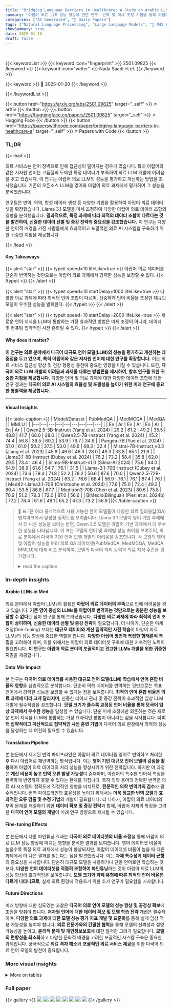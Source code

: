 ```yaml
---
title: "Bridging Language Barriers in Healthcare: A Study on Arabic LLMs"
summary: "아랍어 의료 LLM 성능 향상에 관한 연구: 번역 및 미세 조정 기법을 통해 아랍어 의료 과제에서 성능을 향상시켰습니다."
categories: ["AI Generated", "🤗 Daily Papers"]
tags: ["Natural Language Processing", "Large Language Models", "🏢 M42 Health",]
showSummary: true
date: 2025-01-16
draft: false
---
```


<br>

{{< keywordList >}}
{{< keyword icon="fingerprint" >}} 2501.09825 {{< /keyword >}}
{{< keyword icon="writer" >}} Nada Saadi et el. {{< /keyword >}}
 
{{< keyword >}} 🤗 2025-01-20 {{< /keyword >}}
 
{{< /keywordList >}}

{{< button href="https://arxiv.org/abs/2501.09825" target="_self" >}}
↗ arXiv
{{< /button >}}
{{< button href="https://huggingface.co/papers/2501.09825" target="_self" >}}
↗ Hugging Face
{{< /button >}}
{{< button href="https://paperswithcode.com/paper/bridging-language-barriers-in-healthcare-a" target="_self" >}}
↗ Papers with Code
{{< /button >}}




### TL;DR


{{< lead >}}

의료 서비스는 언어 장벽으로 인해 접근성이 떨어지는 경우가 많습니다. 특히 아랍어와 같은 저자원 언어는 고품질의 도메인 특정 데이터가 부족하여 의료 LLM 개발에 어려움을 겪고 있습니다. 이 연구는 아랍어 의료 LLM의 성능을 평가하고 개선하는 방법을 조사했습니다. 기존의 오픈소스 LLM을 영어와 아랍어 의료 과제에서 평가하여 그 성능을 분석했습니다.

연구팀은 번역, 의역, 합성 데이터 생성 등 다양한 기법을 활용하여 아랍어 의료 데이터셋을 확장했습니다. Llama 3.1 모델을 미세 조정하여 다양한 아랍어 의료 데이터 조합의 영향을 분석했습니다. **결과적으로, 특정 과제에 따라 최적의 데이터 조합이 다르다는 것을 발견하여, 신중한 데이터 선별 및 증강 전략의 중요성을 강조했습니다.** 이 연구는 다양한 언어적 배경을 가진 사람들에게 효과적이고 포괄적인 의료 AI 시스템을 구축하기 위한 귀중한 지침을 제공합니다.

{{< /lead >}}


#### Key Takeaways

{{< alert "star" >}}
{{< typeit speed=10 lifeLike=true >}} 아랍어 의료 데이터를 단순히 번역하는 것만으로는 아랍어 의료 과제에서 강력한 성능을 보장할 수 없다. {{< /typeit >}}
{{< /alert >}}

{{< alert "star" >}}
{{< typeit speed=10 startDelay=1000 lifeLike=true >}} 다양한 의료 과제에 따라 최적의 언어 조합이 다르며, 신중하게 언어 비율을 조정한 대규모 모델이 우수한 성능을 발휘한다. {{< /typeit >}}
{{< /alert >}}

{{< alert "star" >}}
{{< typeit speed=10 startDelay=2000 lifeLike=true >}} 새로운 언어 지식을 LLM에 통합하는 가장 효과적인 방법은 미세 조정이 아니라, 데이터 및 컴퓨팅 집약적인 사전 훈련일 수 있다. {{< /typeit >}}
{{< /alert >}}

#### Why does it matter?
**이 연구는 의료 분야에서 다국어 대규모 언어 모델(LLM)의 성능을 평가하고 개선하는 데 중점을 두고 있으며, 특히 아랍어와 같은 저자원 언어에 대한 연구를 확장합니다.** 이는 의료 서비스 접근성 향상 및 건강 형평성 증진에 중요한 영향을 미칠 수 있습니다. 또한, **다국어 의료 LLM 개발의 어려움과 과제를 다루는 방법론을 제시하여, 향후 연구를 위한 귀중한 지침을 제공합니다.** 다양한 언어 및 의료 과제에 대한 다양한 데이터 조합에 대한 연구 결과는 **다국어 의료 AI 시스템의 효율성 및 포괄성을 높이기 위한 미래 연구에 중요한 통찰력을 제공합니다.**

------
#### Visual Insights





{{< table-caption >}}
| Model/Dataset | PubMedQA |  | MedMCQA |  | MedQA |  | MMLU |  |
|---|---|---|---|---|---|---|---|---|
|  | En | Ar | En | Ar | En | Ar | En | Ar |
| Qwen2.5-3B-Instruct (Yang et al. 2024) | 29.2 | 61.2 | 49.2 | 35.5 | 48.8 | 41.7 | 68.0 | 28.0 |
| Qwen2.5-7B-Instruct (Yang et al. 2024) | 45.2 | 74.4 | 56.8 | 39.5 | 60.2 | 53.9 | 76.7 | 34.9 |
| Pangea-7B (Yue et al. 2024) | 57.0 | 61.0 | 50.2 | 37.5 | 53.0 | 49.6 | 68.3 | 32.4 |
| Mistral-7B-Instruct_v0.3 (Jiang et al. 2023) | 45.8 | 46.6 | 46.3 | 28.0 | 49.3 | 33.8 | 65.1 | 21.6 |
| Llama3.1-8B-Instruct (Dubey et al. 2024) | 76.2 | 73.2 | 58.4 | 35.8 | 62.0 | 29.5 | 73.4 | 46.4 |
| Silma-9B-Instruct-v1.0 (Silma-AI 2024) | 75.6 | 64.0 | 54.9 | 38.9 | 61.6 | 54.7 | 76.1 | 31.5 |
| Llama-3.1-70B-Instruct (Dubey et al. 2024) | 73.6 | 79.4 | 71.8 | 52.2 | 78.2 | 56.6 | 87.6 | 70.0 |
| Qwen2.5-72B-Instruct (Yang et al. 2024) | 63.2 | 76.6 | 68.4 | 56.9 | 76.1 | 76.1 | 87.4 | 76.1 |
| Med42-Llama3.1-70B (Christophe et al. 2024) | 77.6 | 75.0 | 72.4 | 49.3 | 80.4 | 53.5 | 86.8 | 67.7 |
| Meditron3-70B (Chen et al. 2023) | 80.6 | 75.8 | 70.9 | 51.2 | 79.3 | 72.0 | 87.0 | 56.6 |
| BiMedix(Bilingual) (Pieri et al. 2024b) | 77.2 | 78.4 | 61.6 | 49.1 | 65.2 | 47.3 | 73.2 | 56.9 |{{< /table-caption >}}

> 🔼 표 1은 여러 공개적으로 사용 가능한 언어 모델들이 다양한 의료 질의응답(QA) 벤치마크에서 달성한 정확도를 보여줍니다.  Llama 3.1 모델이 영어 기반 과제에서 더 나은 성능을 보이는 반면, Qwen 2.5 모델은 아랍어 기반 과제에서 더 우수한 성능을 나타냅니다. 이 표는 모델의 언어 및 과제별 성능 차이를 보여주어, 의료 분야에서 다국어 지원 언어 모델 개발의 어려움을 강조합니다. 각 모델의 영어 및 아랍어 성능을 여러 의료 QA 데이터셋(PubMedQA, MedMCQA, MedQA, MMLU)에 대해 비교 분석하여, 모델의 다국어 처리 능력과 의료 지식 수준을 평가합니다.
> <details>
> <summary>read the caption</summary>
> Table 1: Accuracy of publicly available models on different Medical QA benchmarks. Even though Llama3.1 models are performing better in English, Qwen2.5 models show a stronger performance in Arabic.
> </details>





### In-depth insights


#### Arabic LLMs in Med
의료 분야에서 아랍어 LLMs의 활용은 **아랍어 의료 데이터의 부족**으로 인해 어려움을 겪고 있습니다.  **기존 영어 중심의 LLMs를 아랍어로 번역하는 것만으로는 충분한 성능을 보장할 수 없다**는 점이 연구를 통해 드러났습니다.  **다양한 의료 과제에 따라 최적의 언어 조합이 상이하며, 신중한 데이터 선별 및 증강 전략**이 필요합니다.  더 나아가, 단순한 미세 조정(fine-tuning) 보다는 **대규모 데이터와 계산 집약적인 사전 학습**이 아랍어 의료 LLMs의 성능 향상에 중요한 역할을 합니다.  **다양한 아랍어 방언과 복잡한 형태론적 특징**을 고려해야 하며, 이를 위해서는 아랍어 의료 데이터셋 구축에 대한 지속적인 노력이 필요합니다.  **이 연구는 아랍어 의료 분야의 포괄적이고 견고한 LLMs 개발을 위한 귀중한 지침**을 제공합니다.

#### Data Mix Impact
본 연구는 **다국어 의료 데이터를 사용한 대규모 언어 모델(LLM) 학습에서 언어 혼합 비율의 영향**을 심층적으로 분석합니다. 단순히 의학 데이터를 번역하는 것만으로는 목표 언어에서 강력한 성능을 보장할 수 없다는 점을 보여줍니다. **최적의 언어 혼합 비율은 의료 과제에 따라 크게 달라지며**, 신중한 데이터 관리 및 증강 전략이 효과적인 임상 LLM 개발에 필수적임을 강조합니다.  **모델 크기가 클수록 교정된 언어 비율을 통해 모국어 임상 과제에서 우수한 성능**을 달성할 수 있습니다. 단순 미세 조정에만 의존하는 것은 새로운 언어 지식을 LLM에 통합하는 가장 효과적인 방법이 아니라는 점을 시사합니다. **데이터 집약적이고 계산적으로 집약적인 사전 훈련 기법**이 다국어 의료 환경에서 최적의 성능을 달성하는 데 여전히 필요할 수 있습니다.

#### Translation Pipeline
본 논문에서 제시된 번역 파이프라인은 아랍어 의료 데이터를 영어로 번역하고 처리한 후 다시 아랍어로 재번역하는 방식입니다. 이는 **영어 기반 대규모 언어 모델의 강점을 활용**하여 아랍어 의료 데이터의 처리 성능을 향상시키기 위한 전략입니다. 하지만 이 과정은 **계산 비용이 높고 번역 오류 발생 가능성**이 존재하며, 아랍어의 특수한 언어적 특징을 완벽하게 반영하지 못할 수 있다는 한계를 가집니다.  특히 의학 용어의 정확한 번역은 의료 AI 시스템의 정확도에 직접적인 영향을 미치므로, **전문적인 의학 번역가의 검수**가 필수적입니다.  번역 파이프라인의 효율성을 높이기 위해서는 **더욱 정교한 번역 모델**과 **효과적인 오류 검출 및 수정 기법**의 개발이 필요합니다.  더 나아가, 아랍어 의료 데이터의 부족 문제를 해결하기 위한 **데이터 확보 및 증강 전략**과 함께, 아랍어 자체의 특징을 고려한 **다국어 언어 모델의 개발**이 미래 연구 방향으로 제시될 수 있습니다.

#### Fine-tuning Effects
본 논문에서 다룬 파인튜닝 효과는 **다국어 의료 데이터셋의 비율 조정**을 통해 아랍어 의료 LLM 성능 향상에 미치는 영향을 분석한 결과를 보여줍니다. 영어 데이터셋 비율이 높을수록 특정 의료 과제에서 성능이 향상되지만, 아랍어 데이터셋 비율이 높을 때 다른 과제에서 더 나은 결과를 얻는다는 점을 발견했습니다. 이는 **과제 특수성**과 **데이터 균형**의 중요성을 시사합니다. 단순히 대규모 모델을 사용하거나 단일 언어로만 학습하는 것보다, **다양한 언어 데이터셋을 적절히 조합하여 파인튜닝**하는 것이 아랍어 의료 LLM의 성능 향상에 효과적임을 보여줍니다.  **모델 크기와 과제 유형에 따른 최적의 언어 비율은 다르게 나타나므로**,  실제 의료 환경에 적용하기 위한 추가 연구가 필요함을 시사합니다.

#### Future Directions
미래 방향에 대한 심도있는 고찰은 **다국어 의료 언어 모델의 성능 향상 및 공정성 확보**에 초점을 맞춰야 합니다.  **저자원 언어에 대한 데이터 확보 및 모델 학습 전략 개선**은 필수적이며, **다양한 의료 과제에 대한 모델 성능 평가 지표 개발 및 표준화**를 통해 실제 임상 적용 가능성을 높여야 합니다.  **의료 전문가와의 긴밀한 협력**을 통해 모델의 신뢰성과 설명 가능성을 높이고, **윤리적 문제 및 개인정보보호**에 대한 철저한 고려가 필요합니다.  **모델의 편향성을 최소화**하고 다양한 문화적 배경을 고려한 포괄적인 시스템 구축은 중요한 과제입니다.  궁극적으로 **의료 격차 해소**와 **포괄적인 의료 서비스 제공**을 위한 다국어 의료 언어 모델의 발전이 중요합니다.


### More visual insights




<details>
<summary>More on tables
</summary>


{{< table-caption >}}
| Translation Model | PubMedQA | MedMCQA | MedQA | MMLU |
|---|---|---|---|---|
| LlamaX (Lu et al. 2024) | 74.6 | 53.1 | 55.8 | 59.5 |
| Helsinki (Helsinki-NLP 2024) | 72.0 | 48.9 | 40.8 | 56.6 |
| Flores 101 (seyoungsong 2024) | 72.0 | 36.6 | 31.2 | 34.0 |
| Llama3.1-70B-Instruct (Dubey et al. 2024) | 75.8 | 54.8 | 70.5 | 70.7 |
| Qwen2.5-72B-Instruct (Yang et al. 2024) | **75.9** | **55.2** | **71.3** | **71.5** |{{< /table-caption >}}
> 🔼 표 2는 여러 번역 모델이 아랍어 의학 벤치마크를 영어로 번역한 후 Llama3.1-70B-Instruct를 사용하여 정확도를 평가한 결과를 보여줍니다.  각 번역 모델의 아랍어 의학 벤치마크 번역 성능을 정량적으로 비교하여 어떤 모델이 아랍어 의학 텍스트를 영어로 가장 정확하게 번역하는지 보여줍니다.  이는 아랍어 의료 데이터를 사용하는 다국어 LLM 개발에 있어서 번역 모델 선택의 중요성을 강조합니다.
> <details>
> <summary>read the caption</summary>
> Table 2: Performance comparison of various translation models on Arabic medical benchmarks, translated into English and evaluated using Llama3.1-70B-Instruct for accuracy (%).
> </details>

{{< table-caption >}}
| Dataset | Original | Description | Final | # of Tokens |
|---|---|---|---|---|
| 1. AHQAD | Arabic | 100K sampled based on completeness and paraphrased with Qwen-72B-Instruct | Arabic | 8.33 M |
| 2. Translated MED42 Dataset | English | 500K sampled randomly, cleaned and translated with Qwen-72B-Instruct | Arabic | 230.69 M |
| 3. CIDAR | Arabic | 10K Instruction-Output good quality dataset | Arabic | 1.34 M |
| 4. Med42 Dataset | English | Full English FT dataset | English | 464.97 M |
| 5. Synthetic Open-Ended | English | ~200K sampled based on 1-5 rating and translated with Qwen-72B-Instruct | Arabic | 240 M |
| **Total # of Arabic Tokens** |  |  |  | **480.36 M** |
| **Total # of English Tokens** |  |  |  | **469.97 M** |{{< /table-caption >}}
> 🔼 표 3은 논문에서 사용된 데이터셋의 개요와 각 언어별 데이터 분포를 보여줍니다.  AHQAD, 번역된 MED42 데이터셋, CIDAR, Med42 데이터셋, 그리고 합성 개방형 질문 답변 데이터셋 등 다섯 가지 데이터셋이 포함되어 있으며, 각 데이터셋의 원래 언어, 설명, 그리고 토큰 수가 제시되어 있습니다. 아랍어와 영어 데이터의 토큰 수를 합산하여 각 언어의 총 토큰 수를 나타냅니다. 이 표는 다양한 아랍어 의료 데이터셋을 어떻게 준비하고 사용했는지 이해하는 데 도움이 됩니다.
> <details>
> <summary>read the caption</summary>
> Table 3: Dataset Overview with Language Distribution
> </details>

{{< table-caption >}}
| 100K sampled based on completeness and | paraphrased with Qwen-72B-Instruct |
{{< /table-caption >}}
> 🔼 표 4는 다양한 아랍어-영어 데이터 비율로 미세 조정된 Llama 3.1-8B 및 70B 모델의 의료 QA 벤치마크에 대한 정확도를 보여줍니다. 다양한 아랍어-영어 데이터 비율로 Llama 3.1 모델을 미세 조정하면 의료 QA 작업 전반에 걸쳐 일관성 없는 결과가 나타납니다. 대규모 instruction 모델조차도 미세 조정 후 아랍어 벤치마크에서 성능 향상이 제한적입니다.
> <details>
> <summary>read the caption</summary>
> Table 4: Accuracy of Finetuned Llama3.1-8b and 70b models with Different Arabic-English Dataset Ratios on medical QA benchmarks. Fine-tuning Llama 3.1 models on varying Arabic-English dataset ratios yields inconsistent results across medical QA tasks. Even large instruct models show limited improvement on Arabic benchmarks after fine-tuning.
> </details>

</details>




### Full paper

{{< gallery >}}
<img src="paper_images/1.png" class="grid-w50 md:grid-w33 xl:grid-w25" />
<img src="paper_images/2.png" class="grid-w50 md:grid-w33 xl:grid-w25" />
<img src="paper_images/3.png" class="grid-w50 md:grid-w33 xl:grid-w25" />
<img src="paper_images/4.png" class="grid-w50 md:grid-w33 xl:grid-w25" />
<img src="paper_images/5.png" class="grid-w50 md:grid-w33 xl:grid-w25" />
<img src="paper_images/6.png" class="grid-w50 md:grid-w33 xl:grid-w25" />
<img src="paper_images/7.png" class="grid-w50 md:grid-w33 xl:grid-w25" />
<img src="paper_images/8.png" class="grid-w50 md:grid-w33 xl:grid-w25" />
{{< /gallery >}}